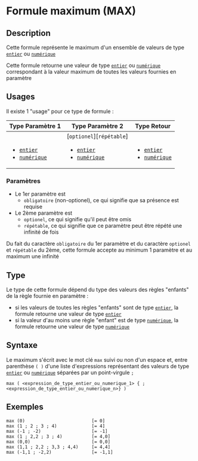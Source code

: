 # Formule maximum (MAX)
## Description
Cette formule représente le maximum d'un ensemble de valeurs de type [`entier`][valeur-de-retour] ou [`numérique`][valeur-de-retour]

Cette formule retourne une valeur de type [`entier`][valeur-de-retour] ou [`numérique`][valeur-de-retour] correspondant à la valeur maximum de toutes les valeurs fournies en paramètre

## Usages
Il existe 1 "usage" pour ce type de formule :

|Type Paramètre 1|Type Paramètre 2|Type Retour|
|----------------|----------------|-----------|
|&nbsp;<ul><li>[`entier`][valeur-de-retour]</li><li>[`numérique`][valeur-de-retour]</li></ul>|[`optionel`][`répétable`]<ul><li>[`entier`][valeur-de-retour]</li><li>[`numérique`][valeur-de-retour]</li></ul>|&nbsp;<ul><li>[`entier`][valeur-de-retour]</li><li>[`numérique`][valeur-de-retour]</li></ul>|

### Paramètres
- Le 1er paramètre est 
    - `obligatoire` (non-optionel), ce qui signifie que sa présence est requise
- Le 2ème paramètre est 
    - `optionel`, ce qui signifie qu'il peut être omis
    - `répétable`, ce qui signifie que ce paramètre peut être répété une infinité de fois

Du fait du caractère `obligatoire` du 1er paramètre et du caractère `optionel` et `répétable` du 2ème, cette formule accepte au minimum 1 paramètre et au maximum une infinité

## Type
Le type de cette formule dépend du type des valeurs des règles "enfants" de la règle fournie en paramètre :
- si les valeurs de toutes les règles "enfants" sont de type [`entier`][valeur-de-retour], la formule retourne une valeur de type [`entier`][valeur-de-retour]
- si la valeur d'au moins une règle "enfant" est de type [`numérique`][valeur-de-retour], la formule retourne une valeur de type [`numérique`][valeur-de-retour]

## Syntaxe
Le maximum s'écrit avec le mot clé `max` suivi ou non d'un espace et, entre parenthèse `( )` d'une liste d'expressions représentant des valeurs de type [`entier`][valeur-de-retour] ou [`numérique`][valeur-de-retour] séparées par un point-virgule `;`

    max ( <expression_de_type_entier_ou_numerique_1> { ; <expression_de_type_entier_ou_numerique_n>} )

## Exemples
    max (0)                         [= 0]
    max (1 ; 2 ; 3 ; 4)             [= 4]
    max (-1 ; -2)                   [= -1]
    max (1 ; 2,2 ; 3 ; 4)           [= 4,0]
    max (0,0)                       [= 0,0]
    max (1,1 ; 2,2 ; 3,3 ; 4,4)     [= 4,4]
    max (-1,1 ; -2,2)               [= -1,1]
    

[valeur-de-retour]: ../lexique.md#valeur-de-retour